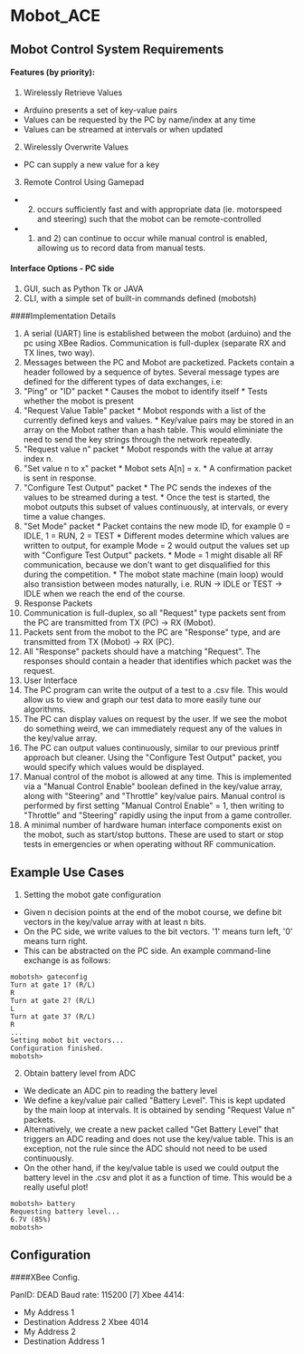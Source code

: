 # Mobot_ACE

## Mobot Control System Requirements

#### Features (by priority):

1. Wirelessly Retrieve Values
  * Arduino presents a set of key-value pairs
  * Values can be requested by the PC by name/index at any time
  * Values can be streamed at intervals or when updated

2. Wirelessly Overwrite Values
  * PC can supply a new value for a key

3. Remote Control Using Gamepad
  * 2) occurs sufficiently fast and with appropriate data 
  (ie. motorspeed and steering) such that the mobot can be remote-controlled
  * 1) and 2) can continue to occur while manual control is enabled,
  allowing us to record data from manual tests. 

#### Interface Options - PC side

1. GUI, such as Python Tk or JAVA
2. CLI, with a simple set of built-in commands defined (mobotsh)

####Implementation Details

1. A serial (UART) line is established between the mobot (arduino) and the pc using XBee Radios.
Communication is full-duplex (separate RX and TX lines, two way).
2. Messages between the PC and Mobot are packetized. Packets contain a header followed by a sequence of bytes. Several message types are defined for the different types of data exchanges, i.e:
  1. "Ping" or "ID" packet
    * Causes the mobot to identify itself 
    * Tests whether the mobot is present
  2. "Request Value Table" packet
    * Mobot responds with a list of the currently defined keys and values.
    * Key/value pairs may be stored in an array on the Mobot rather than a hash table. This would eliminiate the need to send the key strings through the network repeatedly.
  3. "Request value n" packet
    * Mobot responds with the value at array index n.
  4. "Set value n to x" packet
    * Mobot sets A[n] = x.
    * A confirmation packet is sent in response.
  5. "Configure Test Output" packet
    * The PC sends the indexes of the values to be streamed during a test.
    * Once the test is started, the mobot outputs this subset of values
  continuously, at intervals, or every time a value changes.
  6. "Set Mode" packet
    * Packet contains the new mode ID, for example
    0 = IDLE, 1 = RUN, 2 = TEST
    * Different modes determine which values are written to output,
    for example Mode = 2 would output the values set up with
    "Configure Test Output" packets.
    * Mode = 1 might disable all RF communication, because we
    don't want to get disqualified for this during the competition.
    * The mobot state machine (main loop) would also transistion between
    modes naturally, i.e. RUN -> IDLE or TEST -> IDLE when we reach the end
    of the course.
3. Response Packets
  1. Communication is full-duplex, so all "Request" type packets sent from
  the PC are transmitted from TX (PC) -> RX (Mobot).
  2. Packets sent from the mobot to the PC are "Response" type, and are
  transmitted from TX (Mobot) -> RX (PC).
  3. All "Response" packets should have a matching "Request". The responses
  should contain a header that identifies which packet was the request.
4. User Interface
  1. The PC program can write the output of a test to a .csv file. This
  would allow us to view and graph our test data to more easily tune our
  algorithms.
  2. The PC can display values on request by the user. If we see the mobot
  do something weird, we can immediately request any of the values in the
  key/value array.
  3. The PC can output values continuously, similar to our previous printf
  approach but cleaner. Using the "Configure Test Output" packet, you would
  specify which values would be displayed.
  4. Manual control of the mobot is allowed at any time. This is implemented
  via a "Manual Control Enable" boolean defined in the key/value array, along
  with "Steering" and "Throttle" key/value pairs. Manual control is performed
  by first setting "Manual Control Enable" = 1, then writing to "Throttle" and
  "Steering" rapidly using the input from a game controller.
  5. A minimal number of hardware human interface components exist on the mobot,
  such as start/stop buttons. These are used to start or stop tests in emergencies
  or when operating without RF communication.
   

## Example Use Cases

1. Setting the mobot gate configuration
 * Given n decision points at the end of the mobot course,
 we define bit vectors in the key/value array with at least n bits.
 * On the PC side, we write values to the bit vectors. '1' means turn left,
 '0' means turn right.
 * This can be abstracted on the PC side. An example command-line exchange is as follows:

 ```
mobotsh> gateconfig
Turn at gate 1? (R/L)
R
Turn at gate 2? (R/L)
L
Turn at gate 3? (R/L)
R
...
Setting mobot bit vectors...
Configuration finished.
mobotsh>
```

2. Obtain battery level from ADC
 * We dedicate an ADC pin to reading the battery level
 * We define a key/value pair called "Battery Level". This is kept updated by the
 main loop at intervals. It is obtained by sending "Request Value n" packets.
 * Alternatively, we create a new packet called "Get Battery Level" that triggers
 an ADC reading and does not use the key/value table. This is an exception, not the rule
 since the ADC should not need to be used continuously.
 * On the other hand, if the key/value table is used we could output the battery level in the .csv and plot it as a function of time. This would be a really useful plot!

```
mobotsh> battery
Requesting battery level...
6.7V (85%)
mobotsh>
```

## Configuration

####XBee Config.

PanID: DEAD
Baud rate: 115200 [7]
Xbee 4414: 
  * My Address 1
  * Destination Address 2
Xbee 4014 
  * My Address 2
  * Destination Address 1
  
